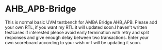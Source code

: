 # AHB_APB-Bridge
This is normal basic UVM testbench for AMBA Bridge AHB_APB. Please add your own RTL, if you want my RTL it will updated soon.I haven't written testcases if interested please avoid early termination with retry and split responses and give enough delay between two transactions. Enter your own scoreboard according to your wish or I will be updating it soon.
